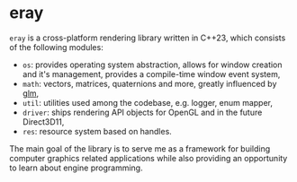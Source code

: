 # eray

`eray` is a cross-platform rendering library written in C++23, which consists of the following modules:
- `os`: provides operating system abstraction, allows for window creation and it's management, provides a compile-time window event system,  
- `math`: vectors, matrices, quaternions and more, greatly influenced by [glm](https://github.com/g-truc/glm),
- `util`: utilities used among the codebase, e.g. logger, enum mapper, 
- `driver`: ships rendering API objects for OpenGL and in the future Direct3D11,
- `res`: resource system based on handles.

The main goal of the library is to serve me as a framework for building computer graphics related applications while also providing an opportunity to learn about engine programming.

